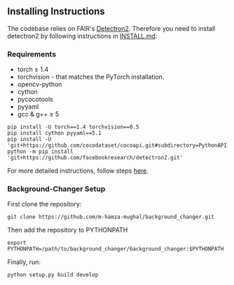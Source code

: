## Installing Instructions

The codebase relies on FAIR's [Detectron2](https://github.com/facebookresearch/detectron2). Therefore you need to install detectron2 by following instructions in [INSTALL.md](https://github.com/facebookresearch/detectron2/blob/master/INSTALL.md):

### Requirements
- torch ≥ 1.4
- torchvision - that matches the PyTorch installation.
- opencv-python
- cython
- pycocotools
- pyyaml
- gcc & g++ ≥ 5 

```
pip install -U torch==1.4 torchvision==0.5
pip install cython pyyaml==5.1
pip install -U 'git+https://github.com/cocodataset/cocoapi.git#subdirectory=PythonAPI'
python -m pip install 'git+https://github.com/facebookresearch/detectron2.git'
```
For more detailed instructions, follow steps [here](https://github.com/facebookresearch/detectron2/blob/master/INSTALL.md).

### Background-Changer Setup
First clone the repository:
```
git clone https://github.com/m-hamza-mughal/background_changer.git
```

Then add the repository to PYTHONPATH
```
export PYTHONPATH=/path/to/background_changer/background_changer:$PYTHONPATH
```

Finally, run:
```
python setup.py build develop
```